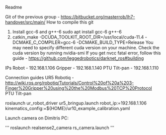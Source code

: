 Readme

Git of the previous group - https://bitbucket.org/masterrob/lh7-handover/src/main/ 
How to compile this git 
1. Install gcc-6 and g++-6
	sudo apt install gcc-6 g++-6
2. catkin_make -DCUDA_TOOLKIT_ROOT_DIR=/usr/local/cuda-11.4 -DCMAKE_C_COMPILER=gcc-6 -DCMAKE_BUILD_TYPE=Release
	You may need to specify different cuda version on your machine. Check the cuda version by running nvidia-smi
	If you get nvcc fatal error, follow this guide - https://github.com/leggedrobotics/darknet_ros#building 

IPs
Robot - 192.168.1.106
Gripper - 192.168.1.140
PTU Tilt-pan - 192.168.1.110

Connection guides
UR5 
Robotiq - http://wiki.ros.org/robotiq/Tutorials/Control%20of%20a%203-Finger%20Gripper%20using%20the%20Modbus%20TCP%20Protocol
PTU Tilt-pan

roslaunch ur_robot_driver ur5_bringup.launch robot_ip:=192.168.1.106 kinematics_config:=${HOME}/ur10_example_calibration.yaml

Launch camera on Dimitris PC:

'''
roslaunch realsense2_camera rs_camera.launch
'''
 
